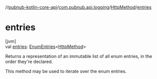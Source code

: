 //[pubnub-kotlin-core-api](../../../index.md)/[com.pubnub.api.logging](../index.md)/[HttpMethod](index.md)/[entries](entries.md)

# entries

[jvm]\
val [entries](entries.md): [EnumEntries](https://kotlinlang.org/api/core/kotlin-stdlib/kotlin.enums/-enum-entries/index.html)&lt;[HttpMethod](index.md)&gt;

Returns a representation of an immutable list of all enum entries, in the order they're declared.

This method may be used to iterate over the enum entries.
